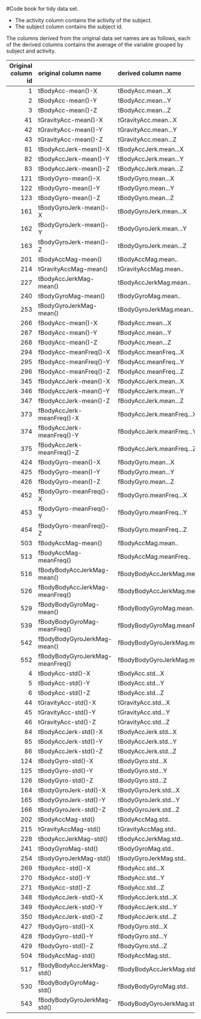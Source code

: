 #Code book for tidy data set.

* The activity column contains the activity of the subject.
* The subject column contains the subject id.

The columns derived from the original data set names are as follows, each of the derived columns contains the average of the variable grouped by subject and activity.

| Original column id|original column name            |derived column name             |
|------------------:|:-------------------------------|:-------------------------------|
|                  1|tBodyAcc-mean()-X               |tBodyAcc.mean...X               |
|                  2|tBodyAcc-mean()-Y               |tBodyAcc.mean...Y               |
|                  3|tBodyAcc-mean()-Z               |tBodyAcc.mean...Z               |
|                 41|tGravityAcc-mean()-X            |tGravityAcc.mean...X            |
|                 42|tGravityAcc-mean()-Y            |tGravityAcc.mean...Y            |
|                 43|tGravityAcc-mean()-Z            |tGravityAcc.mean...Z            |
|                 81|tBodyAccJerk-mean()-X           |tBodyAccJerk.mean...X           |
|                 82|tBodyAccJerk-mean()-Y           |tBodyAccJerk.mean...Y           |
|                 83|tBodyAccJerk-mean()-Z           |tBodyAccJerk.mean...Z           |
|                121|tBodyGyro-mean()-X              |tBodyGyro.mean...X              |
|                122|tBodyGyro-mean()-Y              |tBodyGyro.mean...Y              |
|                123|tBodyGyro-mean()-Z              |tBodyGyro.mean...Z              |
|                161|tBodyGyroJerk-mean()-X          |tBodyGyroJerk.mean...X          |
|                162|tBodyGyroJerk-mean()-Y          |tBodyGyroJerk.mean...Y          |
|                163|tBodyGyroJerk-mean()-Z          |tBodyGyroJerk.mean...Z          |
|                201|tBodyAccMag-mean()              |tBodyAccMag.mean..              |
|                214|tGravityAccMag-mean()           |tGravityAccMag.mean..           |
|                227|tBodyAccJerkMag-mean()          |tBodyAccJerkMag.mean..          |
|                240|tBodyGyroMag-mean()             |tBodyGyroMag.mean..             |
|                253|tBodyGyroJerkMag-mean()         |tBodyGyroJerkMag.mean..         |
|                266|fBodyAcc-mean()-X               |fBodyAcc.mean...X               |
|                267|fBodyAcc-mean()-Y               |fBodyAcc.mean...Y               |
|                268|fBodyAcc-mean()-Z               |fBodyAcc.mean...Z               |
|                294|fBodyAcc-meanFreq()-X           |fBodyAcc.meanFreq...X           |
|                295|fBodyAcc-meanFreq()-Y           |fBodyAcc.meanFreq...Y           |
|                296|fBodyAcc-meanFreq()-Z           |fBodyAcc.meanFreq...Z           |
|                345|fBodyAccJerk-mean()-X           |fBodyAccJerk.mean...X           |
|                346|fBodyAccJerk-mean()-Y           |fBodyAccJerk.mean...Y           |
|                347|fBodyAccJerk-mean()-Z           |fBodyAccJerk.mean...Z           |
|                373|fBodyAccJerk-meanFreq()-X       |fBodyAccJerk.meanFreq...X       |
|                374|fBodyAccJerk-meanFreq()-Y       |fBodyAccJerk.meanFreq...Y       |
|                375|fBodyAccJerk-meanFreq()-Z       |fBodyAccJerk.meanFreq...Z       |
|                424|fBodyGyro-mean()-X              |fBodyGyro.mean...X              |
|                425|fBodyGyro-mean()-Y              |fBodyGyro.mean...Y              |
|                426|fBodyGyro-mean()-Z              |fBodyGyro.mean...Z              |
|                452|fBodyGyro-meanFreq()-X          |fBodyGyro.meanFreq...X          |
|                453|fBodyGyro-meanFreq()-Y          |fBodyGyro.meanFreq...Y          |
|                454|fBodyGyro-meanFreq()-Z          |fBodyGyro.meanFreq...Z          |
|                503|fBodyAccMag-mean()              |fBodyAccMag.mean..              |
|                513|fBodyAccMag-meanFreq()          |fBodyAccMag.meanFreq..          |
|                516|fBodyBodyAccJerkMag-mean()      |fBodyBodyAccJerkMag.mean..      |
|                526|fBodyBodyAccJerkMag-meanFreq()  |fBodyBodyAccJerkMag.meanFreq..  |
|                529|fBodyBodyGyroMag-mean()         |fBodyBodyGyroMag.mean..         |
|                539|fBodyBodyGyroMag-meanFreq()     |fBodyBodyGyroMag.meanFreq..     |
|                542|fBodyBodyGyroJerkMag-mean()     |fBodyBodyGyroJerkMag.mean..     |
|                552|fBodyBodyGyroJerkMag-meanFreq() |fBodyBodyGyroJerkMag.meanFreq.. |
|                  4|tBodyAcc-std()-X                |tBodyAcc.std...X                |
|                  5|tBodyAcc-std()-Y                |tBodyAcc.std...Y                |
|                  6|tBodyAcc-std()-Z                |tBodyAcc.std...Z                |
|                 44|tGravityAcc-std()-X             |tGravityAcc.std...X             |
|                 45|tGravityAcc-std()-Y             |tGravityAcc.std...Y             |
|                 46|tGravityAcc-std()-Z             |tGravityAcc.std...Z             |
|                 84|tBodyAccJerk-std()-X            |tBodyAccJerk.std...X            |
|                 85|tBodyAccJerk-std()-Y            |tBodyAccJerk.std...Y            |
|                 86|tBodyAccJerk-std()-Z            |tBodyAccJerk.std...Z            |
|                124|tBodyGyro-std()-X               |tBodyGyro.std...X               |
|                125|tBodyGyro-std()-Y               |tBodyGyro.std...Y               |
|                126|tBodyGyro-std()-Z               |tBodyGyro.std...Z               |
|                164|tBodyGyroJerk-std()-X           |tBodyGyroJerk.std...X           |
|                165|tBodyGyroJerk-std()-Y           |tBodyGyroJerk.std...Y           |
|                166|tBodyGyroJerk-std()-Z           |tBodyGyroJerk.std...Z           |
|                202|tBodyAccMag-std()               |tBodyAccMag.std..               |
|                215|tGravityAccMag-std()            |tGravityAccMag.std..            |
|                228|tBodyAccJerkMag-std()           |tBodyAccJerkMag.std..           |
|                241|tBodyGyroMag-std()              |tBodyGyroMag.std..              |
|                254|tBodyGyroJerkMag-std()          |tBodyGyroJerkMag.std..          |
|                269|fBodyAcc-std()-X                |fBodyAcc.std...X                |
|                270|fBodyAcc-std()-Y                |fBodyAcc.std...Y                |
|                271|fBodyAcc-std()-Z                |fBodyAcc.std...Z                |
|                348|fBodyAccJerk-std()-X            |fBodyAccJerk.std...X            |
|                349|fBodyAccJerk-std()-Y            |fBodyAccJerk.std...Y            |
|                350|fBodyAccJerk-std()-Z            |fBodyAccJerk.std...Z            |
|                427|fBodyGyro-std()-X               |fBodyGyro.std...X               |
|                428|fBodyGyro-std()-Y               |fBodyGyro.std...Y               |
|                429|fBodyGyro-std()-Z               |fBodyGyro.std...Z               |
|                504|fBodyAccMag-std()               |fBodyAccMag.std..               |
|                517|fBodyBodyAccJerkMag-std()       |fBodyBodyAccJerkMag.std..       |
|                530|fBodyBodyGyroMag-std()          |fBodyBodyGyroMag.std..          |
|                543|fBodyBodyGyroJerkMag-std()      |fBodyBodyGyroJerkMag.std..      